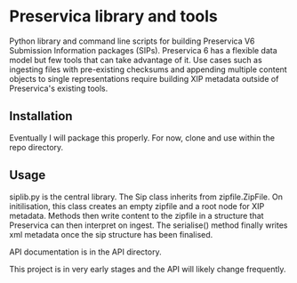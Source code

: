 # Preservica library and tools

Python library and command line scripts for building Preservica V6 Submission
Information packages (SIPs). Preservica 6 has a flexible data model but
few tools that can take advantage of it. Use cases such as ingesting
files with pre-existing checksums and appending multiple content objects to
single representations require building XIP metadata outside of Preservica's
existing tools.

## Installation
Eventually I will package this properly. For now, clone and use within the repo directory.

## Usage
siplib.py is the central library. The Sip class inherits from
zipfile.ZipFile. On initilisation, this class creates an empty zipfile and a
root node for XIP metadata. Methods
then write content to the zipfile in a structure that Preservica can
then interpret on ingest. The serialise() method finally writes xml metadata
once the sip structure has been finalised.

API documentation is in the API directory.

This project is in very early stages and the API will likely change frequently.
